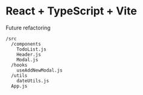 # React + TypeScript + Vite

Future refactoring
```
/src
  /components
    TodoList.js
    Header.js
    Modal.js
  /hooks
    useAddNewModal.js
  /utils
    dateUtils.js
  App.js
```
